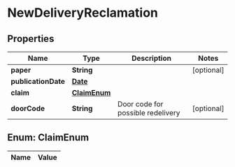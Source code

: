 

# NewDeliveryReclamation

## Properties

Name | Type | Description | Notes
------------ | ------------- | ------------- | -------------
**paper** | **String** |  |  [optional]
**publicationDate** | [**Date**](Date.md) |  | 
**claim** | [**ClaimEnum**](#ClaimEnum) |  | 
**doorCode** | **String** | Door code for possible redelivery |  [optional]


## Enum: ClaimEnum

Name | Value
---- | -----




